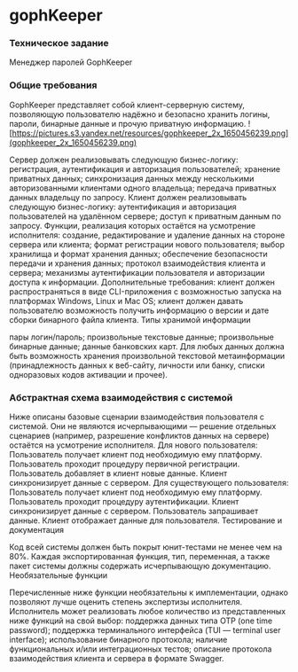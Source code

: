 # gophKeeper
### Техническое задание
Менеджер паролей GophKeeper

### Общие требования

GophKeeper представляет собой клиент-серверную систему, позволяющую пользователю надёжно и безопасно хранить логины, пароли, бинарные данные и прочую приватную информацию.
![https://pictures.s3.yandex.net/resources/gophkeeper_2x_1650456239.png](gophkeeper_2x_1650456239.png)

Сервер должен реализовывать следующую бизнес-логику:
регистрация, аутентификация и авторизация пользователей;
хранение приватных данных;
синхронизация данных между несколькими авторизованными клиентами одного владельца;
передача приватных данных владельцу по запросу.
Клиент должен реализовывать следующую бизнес-логику:
аутентификация и авторизация пользователей на удалённом сервере;
доступ к приватным данным по запросу.
Функции, реализация которых остаётся на усмотрение исполнителя:
создание, редактирование и удаление данных на стороне сервера или клиента;
формат регистрации нового пользователя;
выбор хранилища и формат хранения данных;
обеспечение безопасности передачи и хранения данных;
протокол взаимодействия клиента и сервера;
механизмы аутентификации пользователя и авторизации доступа к информации.
Дополнительные требования:
клиент должен распространяться в виде CLI-приложения с возможностью запуска на платформах Windows, Linux и Mac OS;
клиент должен давать пользователю возможность получить информацию о версии и дате сборки бинарного файла клиента.
Типы хранимой информации

пары логин/пароль;
произвольные текстовые данные;
произвольные бинарные данные;
данные банковских карт.
Для любых данных должна быть возможность хранения произвольной текстовой метаинформации (принадлежность данных к веб-сайту, личности или банку, списки одноразовых кодов активации и прочее).


### Абстрактная схема взаимодействия с системой

Ниже описаны базовые сценарии взаимодействия пользователя с системой. Они не являются исчерпывающими — решение отдельных сценариев (например, разрешение конфликтов данных на сервере) остаётся на усмотрение исполнителя.
Для нового пользователя:
Пользователь получает клиент под необходимую ему платформу.
Пользователь проходит процедуру первичной регистрации.
Пользователь добавляет в клиент новые данные.
Клиент синхронизирует данные с сервером.
Для существующего пользователя:
Пользователь получает клиент под необходимую ему платформу.
Пользователь проходит процедуру аутентификации.
Клиент синхронизирует данные с сервером.
Пользователь запрашивает данные.
Клиент отображает данные для пользователя.
Тестирование и документация

Код всей системы должен быть покрыт юнит-тестами не менее чем на 80%. Каждая экспортированная функция, тип, переменная, а также пакет системы должны содержать исчерпывающую документацию.
Необязательные функции

Перечисленные ниже функции необязательны к имплементации, однако позволяют лучше оценить степень экспертизы исполнителя. Исполнитель может реализовать любое количество из представленных ниже функций на свой выбор:
поддержка данных типа OTP (one time password);
поддержка терминального интерфейса (TUI — terminal user interface);
использование бинарного протокола;
наличие функциональных и/или интеграционных тестов;
описание протокола взаимодействия клиента и сервера в формате Swagger.